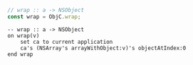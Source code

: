 ```javascript
// wrap :: a -> NSObject
const wrap = ObjC.wrap;
```


```applescript
-- wrap :: a -> NSObject
on wrap(v)
    set ca to current application
    ca's (NSArray's arrayWithObject:v)'s objectAtIndex:0
end wrap
```